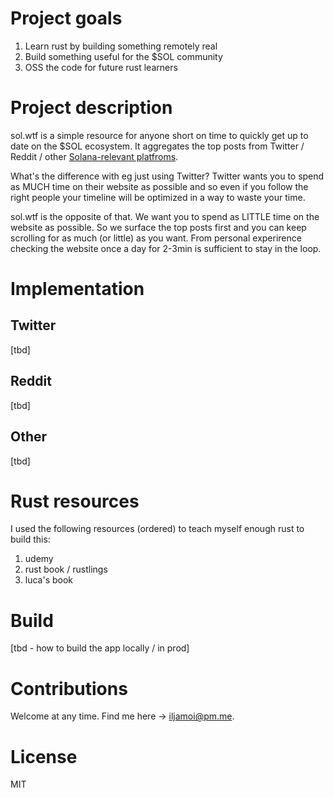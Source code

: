 # Project goals

1. Learn rust by building something remotely real
2. Build something useful for the $SOL community
3. OSS the code for future rust learners

# Project description

sol.wtf is a simple resource for anyone short on time to quickly get up to date on the $SOL
ecosystem. It aggregates the top posts from Twitter / Reddit / other
[Solana-relevant platfroms](https://solana.com/community).

What's the difference with eg just using Twitter? Twitter wants you to spend
as MUCH time on their website as possible and so even if you follow the right
people your timeline will be optimized in a way to waste your time. 

sol.wtf is the opposite of that. We want you to spend as LITTLE time on the
website as possible. So we surface the top posts first and you can keep
scrolling for as much (or little) as you want. From personal experirence checking the
website once a day for 2-3min is sufficient to stay in the loop.

# Implementation

## Twitter
[tbd]

## Reddit
[tbd]

## Other
[tbd]

# Rust resources

I used the following resources (ordered) to teach myself enough rust to build
this:
1. udemy
2. rust book / rustlings
3. luca's book

# Build
[tbd - how to build the app locally / in prod]

# Contributions

Welcome at any time. Find me here -> iljamoi@pm.me.

# License

MIT 
